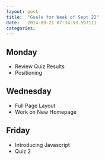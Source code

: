 ```yaml
---
layout: post
title:  "Goals for Week of Sept 22"
date:   2014-09-21 07:34:53.597111
categories:
---
```


## Monday

* Review Quiz Results
* Positioning

## Wednesday

* Full Page Layout
* Work on New Homepage

## Friday

* Introducing Javascript
* Quiz 2
